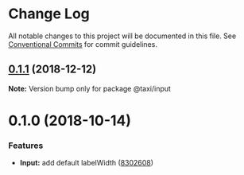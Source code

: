 # Change Log

All notable changes to this project will be documented in this file.
See [Conventional Commits](https://conventionalcommits.org) for commit guidelines.

## [0.1.1](https://github.com/serhii-havrylenko/monorepo-babel-ts-lerna-starter/compare/@taxi/input@0.1.0...@taxi/input@0.1.1) (2018-12-12)

**Note:** Version bump only for package @taxi/input





<a name="0.1.0"></a>
# 0.1.0 (2018-10-14)


### Features

* **Input:** add default labelWidth ([8302608](https://github.com/serhii-havrylenko/monorepo-babel-ts-lerna-starter/commit/8302608))

